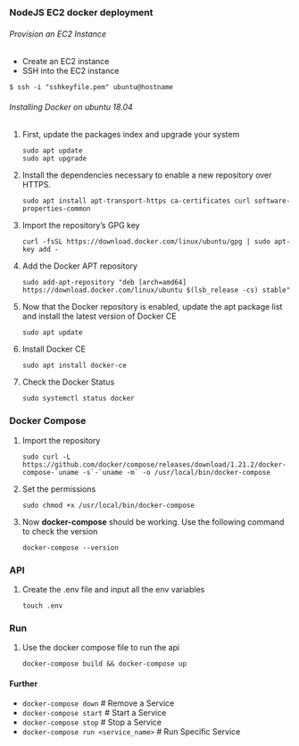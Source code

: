 ### NodeJS EC2 docker deployment

###### Provision an EC2 Instance


- Create an EC2 instance
- SSH into the EC2 instance
```
$ ssh -i "sshkeyfile.pem" ubuntu@hostname
```

###### Installing Docker on ubuntu 18.04


1. First, update the packages index and upgrade your system 
    ```
    sudo apt update
    sudo apt upgrade
    ```
2. Install the dependencies necessary to enable a new repository over HTTPS.
    ```
    sudo apt install apt-transport-https ca-certificates curl software-properties-common
    ```
3. Import the repository’s GPG key 
    ```
    curl -fsSL https://download.docker.com/linux/ubuntu/gpg | sudo apt-key add -
    ```
4. Add the Docker APT repository
    ```
    sudo add-apt-repository "deb [arch=amd64] https://download.docker.com/linux/ubuntu $(lsb_release -cs) stable"
    ```
5. Now that the Docker repository is enabled, update the apt package list and install the latest version of Docker CE
    ```
    sudo apt update
    ```
6. Install Docker CE
    ```
    sudo apt install docker-ce
    ```
7. Check the Docker Status
    ```
    sudo systemctl status docker
    ```
    
### Docker Compose

1. Import the repository
    ```
    sudo curl -L https://github.com/docker/compose/releases/download/1.21.2/docker-compose-`uname -s`-`uname -m` -o /usr/local/bin/docker-compose
    ```
2. Set the permissions
    ```
    sudo chmod +x /usr/local/bin/docker-compose
    ```
3. Now **docker-compose** should be working. Use the following command to check the version
    ```
    docker-compose --version
    ```
    
### API      
 
1. Create the .env file and input all the env variables
    ```
    touch .env
    ```
    
### Run      

1.  Use the docker compose file to run the api
    ```
    docker-compose build && docker-compose up
    ```

#### Further
*  `docker-compose down` # Remove a Service 
*  `docker-compose start` # Start a Service
*  `docker-compose stop` # Stop a Service
*  `docker-compose run <service_name>` # Run Specific Service
